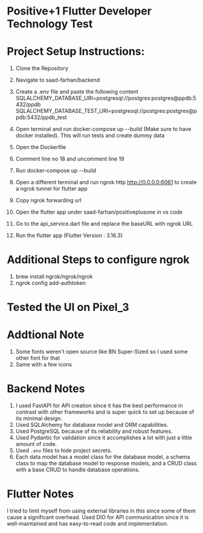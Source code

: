# Positive+1 Flutter Developer Technology Test
# Project Setup Instructions:

1. Clone the Repository
2. Navigate to saad-farhan/backend
3. Create a .env file and paste the following content
SQLALCHEMY_DATABASE_URI=postgresql://postgres:postgres@ppdb:5432/ppdb
SQLALCHEMY_DATABASE_TEST_URI=postgresql://postgres:postgres@ppdb:5432/ppdb_test

4. Open terminal and run docker-compose up --build (Make sure to have docker installed). This will run tests and create dummy data
5. Open the Dockerfile
6. Comment line no 18 and uncomment line 19
7. Run docker-compose up --build
8. Open a different terminal and run ngrok http http://0.0.0.0:6061 to create a ngrok tunnel for flutter app
9.  Copy ngrok forwarding url
10. Open the flutter app under saad-farhan/positiveplusone in vs code
11. Go to the api_service.dart file and replace the baseURL with ngrok URL
12. Run the flutter app (Flutter Version : 3.16.3)

# Additional Steps to configure ngrok
1. brew install ngrok/ngrok/ngrok
2. ngrok config add-authtoken <your-auth-token-from-ngrok-dashboard>


# Tested the UI on Pixel_3

# Addtional Note
1. Some fonts weren't open source like BN Super-Sized so I used some other font for that
2. Same with a few icons

# Backend Notes
1. I used FastAPI for API creation since it has the best performance in contrast with other frameworks and is super quick to set up because of its minimal design.
2. Used SQLAlchemy for database model and ORM capabilities.
3. Used PostgreSQL because of its reliability and robust features.
4. Used Pydantic for validation since it accomplishes a lot with just a little amount of code.
5. Used `.env` files to hide project secrets.
6. Each data model has a model class for the database model, a schema class to map the database model to response models, and a CRUD class with a base CRUD to handle database operations.


# Flutter Notes
I tried to limit myself from using external libraries in this since some of them cause a significant overhead. Used DIO for API communication since it is well-maintained and has easy-to-read code and implementation.
